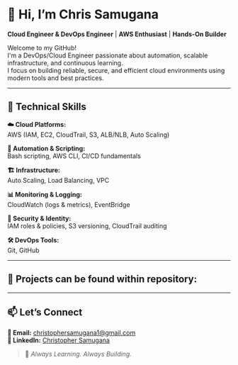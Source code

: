 # 👋 Hi, I’m **Chris Samugana**  
**Cloud Engineer & DevOps Engineer** | **AWS Enthusiast** | **Hands-On Builder**

Welcome to my GitHub!  
I'm a DevOps/Cloud Engineer passionate about automation, scalable infrastructure, and continuous learning.  
I focus on building reliable, secure, and efficient cloud environments using modern tools and best practices.

---

## 🧰 **Technical Skills**

**☁️ Cloud Platforms:**  
AWS (IAM, EC2, CloudTrail, S3, ALB/NLB, Auto Scaling)

**🔧 Automation & Scripting:**  
Bash scripting, AWS CLI, CI/CD fundamentals

**🏗️ Infrastructure:**  
Auto Scaling, Load Balancing, VPC

**📊 Monitoring & Logging:**  
CloudWatch (logs & metrics), EventBridge

**🔐 Security & Identity:**  
IAM roles & policies, S3 versioning, CloudTrail auditing

**🛠️ DevOps Tools:**  
Git, GitHub

---

## 🚀 **Projects can be found within repository:**


---

## 📫 **Let’s Connect**

**📧 Email:** christophersamugana1@gmail.com  
**🔗 LinkedIn:** [Christopher Samugana](https://www.linkedin.com/in/christopher-e-a09427292/)  

> 🚀 *Always Learning. Always Building.*


<!--
**chrissamugana/chrissamugana** is a ✨ _special_ ✨ repository because its `README.md` (this file) appears on your GitHub profile.

Here are some ideas to get you started:

- 🔭 I’m currently working on ...
- 🌱 I’m currently learning ...
- 👯 I’m looking to collaborate on ...
- 🤔 I’m looking for help with ...
- 💬 Ask me about ...
- 📫 How to reach me: ...
- 😄 Pronouns: ...
- ⚡ Fun fact: ...
-->
